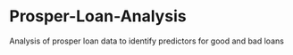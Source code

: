 # Prosper-Loan-Analysis
Analysis of prosper loan data to identify predictors for good and bad loans
